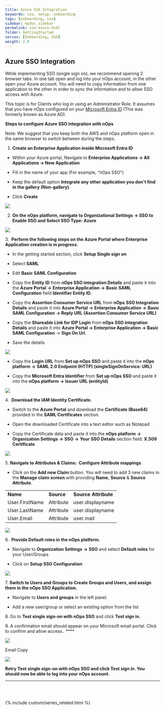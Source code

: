 ```yaml
---
title: Azure SSO Integration
keywords: sso, setup, onboarding
tags: [onboarding, sso]
sidebar: mydoc_sidebar
permalink: sso-azure.html
folder: GettingStarted
series: [Onboarding, SSO]
weight: 2.0
---
```

## Azure SSO Integration ##

While implementing SSO (single sign on), we recommend opening 2 browser tabs. In one tab open and log into your nOps account, in the other open your Azure account. You will need to copy information from one application to the other in order to sync the information and to allow SSO access with Azure.

This topic is for Clients who log in using an Administrator Role. It assumes that you have nOps configured on your [Microsoft Entra ID](https://portal.azure.com/#home) (This was formerly known as Azure AD).

**Steps to configure Azure SSO integration with nOps**

Note: We suggest that you keep both the AWS and nOps platform open in the same browser to switch between during the steps. 

1. **Create an Enterprise Application inside Microsoft Entra ID**

- Within your Azure portal, Navigate to **Enterprise Applications → All Applications → New Application**

- Fill in the name of your app (For example, “nOps SSO”)

- Keep the default option **Integrate any other application you don't find in the gallery (Non-gallery)**. 

- Click **Create**

![](https://lh7-us.googleusercontent.com/XziDUqi_SWuakPwExwOs--0qsDkEJHiQ9hhUF1ubRCLNXN6BkbmjBo3J2drnsI_RC4EmlMckxrTcn2VoYM819xyx_pcASBO7jFBRo1-pmbniTbyn7FEa-CT1iwUqYG60tRK1IXjXLE7T99oPaaa88jU)

2. **On the nOps platform, navigate to Organizational Settings → SSO to Enable SSO and Select SSO Type: Azure**

![](https://lh7-us.googleusercontent.com/KAjsV5lwDczUsAZoeSTDO2n6Ud7_rETTzDcqTnwohOMJQODU7Sch4w_VJbEjJ89310CsuEObWQ4hqgFeqDyv7M1hFTBuojcJ0n8jKneMNMjFdDalR6UL2i1Xke2HZdrcFwEDFiIQnZCEm_EklVfUI_o)

3\.  **Perform the following steps on the Azure Portal where Enterprise Application creation is in progress.**

- In the getting started section, click **Setup Single sign on**

- Select **SAML**

- Edit **Basic SAML Configuration**

- Copy the **Entity ID** from **nOps SSO integration Details** and paste it into the **Azure Portal** **→** **Enterprise Application** **→** **Basic SAML Configuration** field **Identifier Entity ID.**

* Copy the **Assertion Consumer Service URL** from **nOps** **SSO Integration Details** and paste it into **Azure Portal** **→** **Enterprise Application** **→** **Basic SAML Configuration** **→ Reply URL (Assertion Consumer Service URL)**

- Copy the **Shareable Link for IDP Login** from **nOps SSO integration Details** and paste it into **Azure Portal → Enterprise Application → Basic SAML Configuration** → **Sign On Url.** 

- Save the details

![](https://lh7-us.googleusercontent.com/_4Xb6q9ZF6pWMgSLV0PceLaWAYZAdsZvF8ZK4iKHQjm6vSEy73E6D1erKiJKl-9fa-TL99xH85jjYPQTChcIwNO5iU62BLkyeA9Wz4_UPamTM-Utr2jikuAko-LpEeV_7lDgJ5mqEzq7USMLpIvz8bo)

- Copy the **Login** **URL** from **Set up nOps SSO** and paste it into the **nOps platform** **→** **SAML 2.0 Endpoint (HTTP) (singleSignOnService: URL)**

* Copy the **Microsoft Entra Identifier** from **Set up nOps SSO** and paste it into the **nOps platform** **→** **Issuer URL (entityId)**

****![](https://lh7-us.googleusercontent.com/0kJur031_ZUn1-nMic6Raf-mgSPKz6qfzol4L4UV0JngMP_l8J5JgHXenftpYjKFcFuG5AhQqIaH_gCDkYaTcttAIAH1k8EH-Gy4FyQ3zZMnZ5aIh4k9kN3JIkxYWMhfh-syqXOqdqH7MyH9gCgW7fU)****

4\.  **Download the IAM Identity Certificate.**

- Switch to the **Azure Portal** and download the **Certificate (Base64)** provided in the **SAML Certificates** section.

- Open the downloaded Certificate into a text editor such as Notepad.

- Copy the Certificate data and paste it into the **nOps platform** **→** **Organization Settings** **→** **SSO** **→** **Your** **SSO** **Details** section field: **X.509 Certificate**

![](https://lh7-us.googleusercontent.com/q_Tc3F28yLFnx78Sd7E_A0OFpm6ZJNIviUzbqG5W5P1gtBNX5gQzQSRgz6c3okGO6ZaEod5iMR7r39akQpXU_G14tyhpZpUsjbrnshlXe82luUiPinL3pLmab-qAfsfCY7X8JlR3hyBzjy_-pbFadDg)

5\. **Navigate to Attributes & Claims:  Configure Attribute mappings**

- Click on the **Add new Claim** button. You will need to add 3 new claims in the **Manage claim screen** with providing **Name**, **Source** & **Source Attribute**.

|                |            |                      |
| -------------- | ---------- | -------------------- |
| **Name**       | **Source** | **Source Attribute** |
| User.FirstName | Attribute  | user.displayname     |
| User.LastName  | Attribute  | user.displayname     |
| User.Email     | Attribute  | user.mail            |

![](https://lh7-us.googleusercontent.com/Eqq5JPbsAb8sWxsjT2evMUmUgHYWpBtC77CMzfI4ehSsd_NBMCwL4HM-ADgqGxyAUPXkpll1X8PGcs-tCQiYjSpHZi6QyvW4Sgoo_peBNYx0Kme6XoAezeeVosqdEQkq61LxdOWU8931buMValTyBPc)

6.  **Provide Default roles in the nOps platform.**

- Navigate to **Organization Settings** **→** **SSO** and select **Default roles** for your User/Groups

- Click on **Setup SSO Configuration**

![](https://lh7-us.googleusercontent.com/qcJwTvq2qnWGDOj1F5SMGQGnZXNzYW13YTu8Ofz9GzR565Jwoknj8KuM6vj8Ta0pZo7NTISPTjEoRVndoHOB_9ceI0fVxIfz1KAHS8vmcUq_tn1xXsGkQ2xxlM9UwwGr3aQOYhEEQTRn8uGX6m31bhs)

7\. **Switch to Users and Groups to Create Groups and Users, and assign them in the nOps SSO Application.** 

- Navigate to **Users and groups** in the left panel.

- Add a new user/group or select an existing option from the list

8\. Go to **Test single sign-on with nOps SSO** and click **Test sign in.**

9\. A confirmation email should appear on your Microsoft email portal. Click to confirm and allow access.. ****

![](https://lh7-us.googleusercontent.com/fnVPI91efAIAlp9bg6j1j2pSX5FMOxCvKvkSnBwx5UYUBBqCHSPG1mh4gCFjKLPTN94aojgsNkfekWTQTCBeXk6VttSjqYOaunBSoMddJ2sP7aKZYjO-8JErLOFR8ijYbOzmtSjajkH0wUug9Gbmz9g)

Email Copy

****![](https://lh7-us.googleusercontent.com/NccBlI06WaxlrDw5bR9fmoShy2I67aM9nWhXdwJodGp0bPBi-rCt9J7KrwiKOsr_AaEnf2egFvVDUtdRR5mDtRaGnwito6xNYDe5yp8VdULjg6tR3uh8wg26YmQgYzGfVndosqKCzej8QiU7Bqngb4A)****

**Retry Test single sign-on with nOps SSO and click Test sign in. You should now be able to log into your nOps account.** 

****


<br/><br/>

{% include custom/series_related.html %}